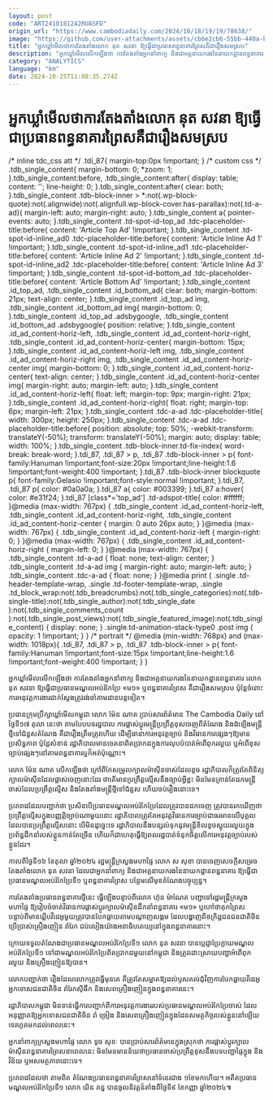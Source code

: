 ```yaml
---
layout: post
code: "ART2410181242RUASFD"
origin_url: "https://www.cambodiadaily.com/2024/10/18/19/19/78638/"
image: "https://github.com/user-attachments/assets/cb6e2cb6-55bb-440a-b4d2-6482e2777725"
title: "អ្នក​ឃ្លាំមើល​ថា​ការ​តែងតាំង​លោក នុត សវនា ឱ្យ​ធ្វើជា​ប្រធាន​ពន្ធនាគារ​ព្រៃស​គឺជា​រឿង​សមស្រប"
description: "អ្នក​ឃ្លាំមើល​លើកឡើង​ថា ការ​តែងតាំង​អ្នក​នាំពាក្យ និង​ជា​អគ្គនាយករង​នៃ​នាយកដ្ឋាន​ពន្ធនាគារ លោក នុត សវនា ឱ្យ​ធ្វើ​ជា​ប្រធាន​មណ្ឌល​អប់រំ​កែប្រែ «ម​១» ឬ​ពន្ធនាគារ​ព្រៃស គឺជា​រឿង​សមស្រប ប៉ុន្តែ​ចំពោះ​ការ​អនុវត្ត​ការងារ​ជាក់ស្តែង​ត្រូវ​រង់ចាំ​តាមដាន​បន្ត​ទៀត។"
category: "ANALYTICS"
language: "km"
date: 2024-10-25T11:08:35.274Z
---
```


# អ្នក​ឃ្លាំមើល​ថា​ការ​តែងតាំង​លោក នុត សវនា ឱ្យ​ធ្វើជា​ប្រធាន​ពន្ធនាគារ​ព្រៃស​គឺជា​រឿង​សមស្រប

/\* inline tdc\_css att \*/ .tdi\_87{ margin-top:0px !important; } /\* custom css \*/ .tdb\_single\_content{ margin-bottom: 0; \*zoom: 1; }.tdb\_single\_content:before, .tdb\_single\_content:after{ display: table; content: ''; line-height: 0; }.tdb\_single\_content:after{ clear: both; }.tdb\_single\_content .tdb-block-inner > \*:not(.wp-block-quote):not(.alignwide):not(.alignfull.wp-block-cover.has-parallax):not(.td-a-ad){ margin-left: auto; margin-right: auto; }.tdb\_single\_content a{ pointer-events: auto; }.tdb\_single\_content .td-spot-id-top\_ad .tdc-placeholder-title:before{ content: 'Article Top Ad' !important; }.tdb\_single\_content .td-spot-id-inline\_ad0 .tdc-placeholder-title:before{ content: 'Article Inline Ad 1' !important; }.tdb\_single\_content .td-spot-id-inline\_ad1 .tdc-placeholder-title:before{ content: 'Article Inline Ad 2' !important; }.tdb\_single\_content .td-spot-id-inline\_ad2 .tdc-placeholder-title:before{ content: 'Article Inline Ad 3' !important; }.tdb\_single\_content .td-spot-id-bottom\_ad .tdc-placeholder-title:before{ content: 'Article Bottom Ad' !important; }.tdb\_single\_content .id\_top\_ad, .tdb\_single\_content .id\_bottom\_ad{ clear: both; margin-bottom: 21px; text-align: center; }.tdb\_single\_content .id\_top\_ad img, .tdb\_single\_content .id\_bottom\_ad img{ margin-bottom: 0; }.tdb\_single\_content .id\_top\_ad .adsbygoogle, .tdb\_single\_content .id\_bottom\_ad .adsbygoogle{ position: relative; }.tdb\_single\_content .id\_ad\_content-horiz-left, .tdb\_single\_content .id\_ad\_content-horiz-right, .tdb\_single\_content .id\_ad\_content-horiz-center{ margin-bottom: 15px; }.tdb\_single\_content .id\_ad\_content-horiz-left img, .tdb\_single\_content .id\_ad\_content-horiz-right img, .tdb\_single\_content .id\_ad\_content-horiz-center img{ margin-bottom: 0; }.tdb\_single\_content .id\_ad\_content-horiz-center{ text-align: center; }.tdb\_single\_content .id\_ad\_content-horiz-center img{ margin-right: auto; margin-left: auto; }.tdb\_single\_content .id\_ad\_content-horiz-left{ float: left; margin-top: 9px; margin-right: 21px; }.tdb\_single\_content .id\_ad\_content-horiz-right{ float: right; margin-top: 6px; margin-left: 21px; }.tdb\_single\_content .tdc-a-ad .tdc-placeholder-title{ width: 300px; height: 250px; }.tdb\_single\_content .tdc-a-ad .tdc-placeholder-title:before{ position: absolute; top: 50%; -webkit-transform: translateY(-50%); transform: translateY(-50%); margin: auto; display: table; width: 100%; }.tdb\_single\_content .tdb-block-inner.td-fix-index{ word-break: break-word; }.tdi\_87, .tdi\_87 > p, .tdi\_87 .tdb-block-inner > p{ font-family:Hanuman !important;font-size:20px !important;line-height:1.6 !important;font-weight:400 !important; }.tdi\_87 .tdb-block-inner blockquote p{ font-family:Gelasio !important;font-style:normal !important; }.tdi\_87, .tdi\_87 p{ color: #0a0a0a; }.tdi\_87 a{ color: #003399; }.tdi\_87 a:hover{ color: #e31f24; }.tdi\_87 \[class\*='top\_ad'\] .td-adspot-title{ color: #ffffff; }@media (max-width: 767px) { .tdb\_single\_content .id\_ad\_content-horiz-left, .tdb\_single\_content .id\_ad\_content-horiz-right, .tdb\_single\_content .id\_ad\_content-horiz-center { margin: 0 auto 26px auto; } }@media (max-width: 767px) { .tdb\_single\_content .id\_ad\_content-horiz-left { margin-right: 0; } }@media (max-width: 767px) { .tdb\_single\_content .id\_ad\_content-horiz-right { margin-left: 0; } }@media (max-width: 767px) { .tdb\_single\_content .td-a-ad { float: none; text-align: center; } .tdb\_single\_content .td-a-ad img { margin-right: auto; margin-left: auto; } .tdb\_single\_content .tdc-a-ad { float: none; } }@media print { .single .td-header-template-wrap, .single .td-footer-template-wrap, .single .td\_block\_wrap:not(.tdb\_breadcrumbs):not(.tdb\_single\_categories):not(.tdb-single-title):not(.tdb\_single\_author):not(.tdb\_single\_date ):not(.tdb\_single\_comments\_count ):not(.tdb\_single\_post\_views):not(.tdb\_single\_featured\_image):not(.tdb\_single\_content) { display: none; } .single.td-animation-stack-type0 .post img { opacity: 1 !important; } } /\* portrait \*/ @media (min-width: 768px) and (max-width: 1018px){ .tdi\_87, .tdi\_87 > p, .tdi\_87 .tdb-block-inner > p{ font-family:Hanuman !important;font-size:15px !important;line-height:1.6 !important;font-weight:400 !important; } }

អ្នក​ឃ្លាំមើល​លើកឡើង​ថា ការ​តែងតាំង​អ្នក​នាំពាក្យ និង​ជា​អគ្គនាយករង​នៃ​នាយកដ្ឋាន​ពន្ធនាគារ លោក នុត សវនា ឱ្យ​ធ្វើ​ជា​ប្រធាន​មណ្ឌល​អប់រំ​កែប្រែ «ម​១» ឬ​ពន្ធនាគារ​ព្រៃស គឺជា​រឿង​សមស្រប ប៉ុន្តែ​ចំពោះ​ការ​អនុវត្ត​ការងារ​ជាក់ស្តែង​ត្រូវ​រង់ចាំ​តាមដាន​បន្ត​ទៀត។

ប្រធាន​ក្រុមប្រឹក្សា​ឃ្លាំមើល​កម្ពុជា លោក ម៉ែន ណាត ប្រាប់​សារព័ត៌មាន The Cambodia Daily នៅ​ថ្ងៃទី​១៧ តុលា នេះ​ថា តាម​បែបបទ​រដ្ឋបាល ការ​ផ្លាស់ប្ដូរ​មន្ត្រី​ប្រព្រឹត្ត​ខុស​ចេញពី​តំណែង និង​ដំឡើង​មន្ត្រី​ថ្មី​ទៅ​ជំនួស​តំណែង គឺជា​រឿង​ត្រឹមត្រូវ​ហើយ ដើម្បី​ធានា​ការ​អនុវត្ត​ច្បាប់ និង​វិធានការ​ផ្សេងៗ​ឱ្យ​មាន​ប្រសិទ្ធភាព ប៉ុន្តែ​សំខាន់ រដ្ឋាភិបាល​មាន​ចេតនា​ពិតប្រាកដ​ក្នុង​ការ​លុប​បំបាត់​អំពើពុករលួយ ឬ​អំពើ​ខុស​ច្បាប់​ផ្សេងៗ​នៅ​តាម​ពន្ធនាគារ​ឬ​ក៏​អត់​ប៉ុណ្ណោះ។

លោក ម៉ែន ណាត លើកឡើង​ថា ក្រៅពី​កែសម្រួល​ក្បាលម៉ាស៊ីន​ចាស់​ដែល​ខូច រដ្ឋាភិបាល​ក៏​ត្រូវ​តែ​ពិនិត្យ​ក្បាលម៉ាស៊ីន​ដែល​ផ្លាស់​ចេញ​នោះ​ដែរ ថា​តើ​មាន​ប្រព្រឹត្ត​ល្មើស​នឹង​ច្បាប់​អ្វី​ខ្លះ មិនមែន​គ្រាន់តែ​ដក​មន្ត្រី​ចាស់​ដែល​ប្រព្រឹត្ត​ល្មើស និង​តែងតាំង​មន្ត្រី​ថ្មី​ទៅ​ជំនួស ហើយ​ចប់​រឿង​នោះ​ទេ។

ប្រភព​ដដែល​បញ្ជាក់​ថា ប្រសិនបើ​ប្រធាន​មណ្ឌល​អប់រំ​កែប្រែ​ដែល​ត្រូវ​បាន​ដក​ចេញ ត្រូវ​បាន​រក​ឃើញ​ថា​ប្រព្រឹត្ត​ល្មើស​ក្នុង​បញ្ញត្តិ​ច្បាប់​ណា​មួយ​នោះ រដ្ឋាភិបាល​ត្រូវតែ​អនុវត្ត​វិធានការ​ច្បាប់​ជា​ធរមាន​លើ​បុគ្គល​ដែល​បាន​ប្រព្រឹត្ត​ល្មើស​នោះ បើ​មិន​ដូច្នេះ​ទេ រដ្ឋាភិបាល​នឹង​បន្សល់​ទុក​នូវ​មន្ត្រី​ខិលខូច​ស្អុយ​រលួយ​ក្នុង​ប្រព័ន្ធ​ដឹកនាំ​របស់​ខ្លួន​កាន់តែ​ច្រើន ហើយ​ក៏​ជា​ហេតុ​ធ្វើ​ឱ្យ​ពលរដ្ឋ​បាត់​ទំនុកចិត្ត​លើ​ការ​អនុវត្ត​ច្បាប់​របស់​ខ្លួន​ដែរ។

កាលពី​ថ្ងៃទី​១៦ ខែ​តុលា ឆ្នាំ​២០២៤ រដ្ឋមន្ត្រី​ក្រសួង​មហាផ្ទៃ លោក ស សុខា បាន​ចេញ​សេចក្តី​សម្រេច​តែងតាំង​លោក នុត សវនា ដែល​ជា​អ្នក​នាំពាក្យ និង​ជា​អគ្គនាយករង​នៃ​នាយកដ្ឋាន​ពន្ធនាគារ ឱ្យ​ធ្វើ​ជា​ប្រធាន​មណ្ឌល​អប់រំ​កែប្រែ​ទី​១ ឬ​ពន្ធនាគារ​ព្រៃស បន្ថែម​លើ​មុខតំណែង​បច្ចុប្បន្ន។

ការ​តែងតាំង​ប្រធាន​ពន្ធនាគារ​ថ្មី​នេះ ធ្វើ​ឡើង​បន្ទាប់ពី​លោក ហ៊ុន ម៉ាណែត បញ្ជា​ទៅ​រដ្ឋមន្ត្រី​ក្រសួង​មហាផ្ទៃ ឱ្យ​រៀបចំ​ចាត់​វិធានការ​ផ្លាស់ប្ដូរ​ក្បាលម៉ាស៊ីន​ដឹកនាំ​ពន្ធនាគារ «ម១» ឬ​ហៅថា​គុក​ព្រៃស បន្ទាប់ពី​មាន​ឃ្លីប​វីដេអូ​មួយ​ត្រូវ​បាន​បែកធ្លាយ​តាម​បណ្ដាញ​សង្គម ដែល​បង្ហាញ​ពី​ឧក្រិដ្ឋជន​ជនជាតិ​ចិន ប្រើប្រាស់​គ្រឿងញៀន រាំរែក ជប់លៀង​យ៉ាង​អនាធិបតេយ្យ​នៅ​ក្នុង​ពន្ធនាគារ​នោះ។

ក្រោយ​ទទួល​តំណែង​ជា​ប្រធាន​មណ្ឌល​អប់រំ​កែប្រែ​ទី​១ លោក នុត សវនា បាន​ប្ដេជ្ញា​ប្រែ​ក្លាយ​មណ្ឌល​អប់រំ​កែប្រែ​ទី​១ ទៅ​ជា​មណ្ឌល​អប់រំ​កែប្រែ​ពិតប្រាកដ​មួយ​នៅ​កម្ពុជា និង​ត្រូវ​ដោះស្រាយ​បញ្ហា​អំពើពុករលួយ និង​គ្រឿងញៀន​ឱ្យ​បាន។

លោក​បញ្ជាក់​ថា រឿង​ដែល​លោក​ត្រូវ​ធ្វើ​មុន​គេ គឺ​ត្រូវតែ​សម្អាត​ឱ្យ​ដល់​ឫសគល់​ជុំវិញ​ការ​បែកធ្លាយ​វីដេអូ​អ្នកទោស​ជនជាតិ​ចិន រាំរែក​ស៊ីផឹក និង​សេព​គ្រឿងញៀន​ក្នុង​ពន្ធនាគារ​នេះ។

រដ្ឋាភិបាល​កម្ពុជា មិន​ទាន់​ធ្វើការ​បញ្ជាក់​ពី​ការ​អនុវត្ត​ការងារ​របស់​ប្រធាន​មណ្ឌល​អប់រំ​កែប្រែ​ចាស់ ដែល​អនុញ្ញាត​ឱ្យ​អ្នកទោស​ជនជាតិ​ចិន រាំ ច្រៀង និង​សេព​គ្រឿងញៀន​ក្នុង​ដែន​សមត្ថកិច្ច​របស់​ខ្លួន​នៅឡើយ​ទេ​រហូត​មក​ដល់​ពេលនេះ។

អ្នក​នាំពាក្យ​ក្រសួង​មហាផ្ទៃ លោក ទូច សុខៈ បាន​ប្រាប់​សារព័ត៌មាន​ក្នុង​ស្រុក​ថា ការ​ផ្លាស់ប្ដូរ​ក្បាលម៉ាស៊ីន​ពន្ធនាគារ​ព្រៃស​នា​ពេលនេះ មិន​មែន​មាន​ន័យ​ថា​ប្រធាន​ចាស់​ប្រព្រឹត្ត​ខុស​នឹង​បទបញ្ជា​ផ្ទៃក្នុង និង​វិន័យ ឬ​អសមត្ថភាព​នោះ​ទេ។

ប្រភព​ដដែល​ថា តាម​ពិត តំណែង​ប្រធាន​ពន្ធនាគារ​ព្រៃស​នៅ​ទំនេរ​ជាង ១​ខែ​មក​ហើយ។ អតីត​ប្រធាន​មណ្ឌល​អប់រំ​កែប្រែ​ទី​១ លោក យិន គន្ធ បាន​ចូលនិវត្តន៍​តាំងពី​ថ្ងៃទី​៩ ខែ​កញ្ញា ឆ្នាំ​២០២៤៕